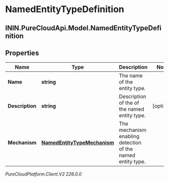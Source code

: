 # NamedEntityTypeDefinition

## ININ.PureCloudApi.Model.NamedEntityTypeDefinition

## Properties

|Name | Type | Description | Notes|
|------------ | ------------- | ------------- | -------------|
| **Name** | **string** | The name of the entity type. | |
| **Description** | **string** | Description of the of the named entity type. | [optional] |
| **Mechanism** | [**NamedEntityTypeMechanism**](NamedEntityTypeMechanism) | The mechanism enabling detection of the named entity type. | |



_PureCloudPlatform.Client.V2 226.0.0_
